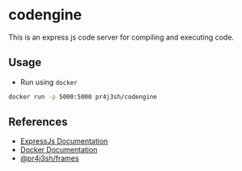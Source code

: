 # codengine

This is an express js code server for compiling and executing code.

## Usage

- Run using `docker`

```bash
docker run -p 5000:5000 pr4j3sh/codengine
```

## References

- [ExpressJs Documentation](https://expressjs.com/en/starter/hello-world.html)
- [Docker Documentation](https://docs.docker.com/)
- [@pr4j3sh/frames](https://github.com/pr4j3sh/frames)
